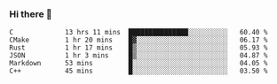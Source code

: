 ### Hi there 👋

<!--
**WShiBin/WShiBin** is a ✨ _special_ ✨ repository because its `README.md` (this file) appears on your GitHub profile.

Here are some ideas to get you started:

- 🔭 I’m currently working on ...
- 🌱 I’m currently learning ...
- 👯 I’m looking to collaborate on ...
- 🤔 I’m looking for help with ...
- 💬 Ask me about ...
- 📫 How to reach me: ...
- 😄 Pronouns: ...
- ⚡ Fun fact: ...
-->

<!--START_SECTION:waka-->

```text
C             13 hrs 11 mins  ███████████████░░░░░░░░░░   60.40 %
CMake         1 hr 20 mins    █▓░░░░░░░░░░░░░░░░░░░░░░░   06.17 %
Rust          1 hr 17 mins    █▒░░░░░░░░░░░░░░░░░░░░░░░   05.93 %
JSON          1 hr 3 mins     █▒░░░░░░░░░░░░░░░░░░░░░░░   04.87 %
Markdown      53 mins         █░░░░░░░░░░░░░░░░░░░░░░░░   04.05 %
C++           45 mins         █░░░░░░░░░░░░░░░░░░░░░░░░   03.50 %
```

<!--END_SECTION:waka-->

